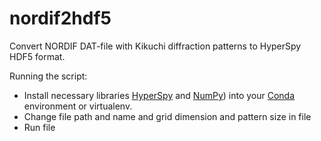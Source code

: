# nordif2hdf5

Convert NORDIF DAT-file with Kikuchi diffraction patterns to HyperSpy HDF5
format.

Running the script:

  * Install necessary libraries [HyperSpy](https://github.com/hyperspy/hyperspy/) and [NumPy](http://www.numpy.org/)) into your [Conda](https://www.anaconda.com/download/) environment or virtualenv.
  * Change file path and name and grid dimension and pattern size in file
  * Run file
